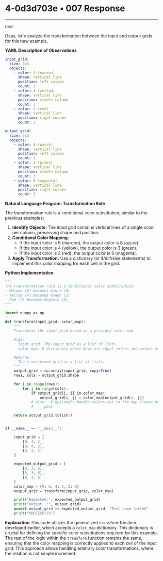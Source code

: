 # 4-0d3d703e • 007 Response

---

*text:*

Okay, let's analyze the transformation between the input and output grids for this new example.

**YAML Description of Observations**

```yaml
input_grid:
  size: 3x3
  objects:
    - color: 9 (maroon)
      shape: vertical line
      position: left column
      count: 3
    - color: 4 (yellow)
      shape: vertical line
      position: middle column
      count: 3
    - color: 2 (red)
      shape: vertical line
      position: right column
      count: 3

output_grid:
  size: 3x3
  objects:
    - color: 8 (azure)
      shape: vertical line
      position: left column
      count: 3
    - color: 3 (green)
      shape: vertical line
      position: middle column
      count: 3
    - color: 6 (magenta)
      shape: vertical line
      position: right column
      count: 3
```

**Natural Language Program: Transformation Rule**

The transformation rule is a conditional color substitution, similar to the previous examples:

1.  **Identify Objects:** The input grid contains vertical lines of a single color per column, preserving shape and position.
2.  **Conditional Color Mapping:**
    *   If the input color is 9 (maroon), the output color is 8 (azure).
    *   If the input color is 4 (yellow), the output color is 3 (green).
    *   If the input color is 2 (red), the output color is 6 (magenta).
3.  **Apply Transformation:** Use a dictionary (or if/elif/else statements) to implement this color mapping for each cell in the grid.

**Python Implementation**

```python
"""
The transformation rule is a conditional color substitution:
- Maroon (9) becomes Azure (8)
- Yellow (4) becomes Green (3)
- Red (2) becomes Magenta (6)
"""

import numpy as np

def transform(input_grid, color_map):
    """
    Transforms the input grid based on a provided color map.

    Args:
      input_grid: The input grid as a list of lists.
      color_map: A dictionary where keys are input colors and values are output colors.

    Returns:
      The transformed grid as a list of lists.
    """
    output_grid = np.array(input_grid, copy=True)
    rows, cols = output_grid.shape

    for i in range(rows):
        for j in range(cols):
            if output_grid[i, j] in color_map:
                output_grid[i, j] = color_map[output_grid[i, j]]
            # else:  # Optional: Handle colors not in the map (leave unchanged)
            #     pass

    return output_grid.tolist()


if __name__ == '__main__':

    input_grid = [
        [9, 4, 2],
        [9, 4, 2],
        [9, 4, 2]
    ]

    expected_output_grid = [
        [8, 3, 6],
        [8, 3, 6],
        [8, 3, 6]
    ]
    color_map = {9: 8, 4: 3, 2: 6}
    output_grid = transform(input_grid, color_map)

    print("Expected:", expected_output_grid)
    print("Output  :", output_grid)
    assert output_grid == expected_output_grid, "Test case failed"
    print("SUCCESS!\n")

```

**Explanation**
This code utilizes the generalized `transform` function developed earlier, which accepts a `color_map` dictionary. This dictionary is crucial for defining the specific color substitutions required for this example. The rest of the logic within the `transform` function remains the same, ensuring that the color mapping is correctly applied to each cell of the input grid. This approach allows handling arbitrary color transformations, where the relation is not simple increment.


